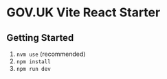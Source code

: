 # GOV.UK Vite React Starter

## Getting Started

1. `nvm use` (recommended)
2. `npm install`
3. `npm run dev`
